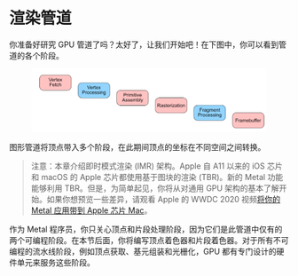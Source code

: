 # 渲染管道

你准备好研究 GPU 管道了吗？太好了，让我们开始吧！在下图中，你可以看到管道的各个阶段。

<figure><img src="../../../.gitbook/assets/image (24).png" alt=""><figcaption></figcaption></figure>

图形管道将顶点带入多个阶段，在此期间顶点的坐标在不同空间之间转换。

> 注意：本章介绍即时模式渲染 (IMR) 架构。Apple 自 A11 以来的 iOS 芯片和 macOS 的 Apple 芯片都使用基于图块的渲染 (TBR)。新的 Metal 功能能够利用 TBR。但是，为简单起见，你将从对通用 GPU 架构的基本了解开始。如果你想预览一些差异，请观看 Apple 的 WWDC 2020 视频[将你的 Metal 应用带到 Apple 芯片 Mac](https://developer.apple.com/videos/play/wwdc2020/10631/)。

作为 Metal 程序员，你只关心顶点和片段处理阶段，因为它们是此管道中仅有的两个可编程阶段。在本节后面，你将编写顶点着色器和片段着色器。对于所有不可编程的流水线阶段，例如顶点获取、基元组装和光栅化，GPU 都有专门设计的硬件单元来服务这些阶段。

